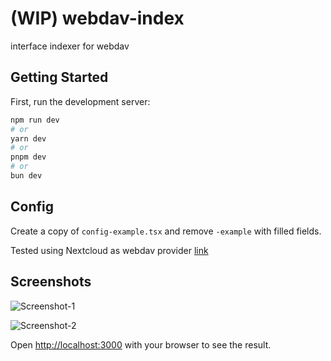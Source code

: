 # (WIP) webdav-index
interface indexer for webdav

## Getting Started

First, run the development server:

```bash
npm run dev
# or
yarn dev
# or
pnpm dev
# or
bun dev
```

## Config

Create a copy of `config-example.tsx` and remove `-example` with filled fields.

Tested using Nextcloud as webdav provider [link](https://docs.nextcloud.com/server/latest/user_manual/en/files/access_webdav.html#accessing-public-shares-over-webdav)

## Screenshots

![Screenshot-1](https://media.discordapp.net/attachments/1274733447184777236/1274733639854194729/image.png?ex=66c353b7&is=66c20237&hm=36b06ead97ab717329c71ddcf3cf58e6d6763cf7aab205f393b4974d3726349d)

![Screenshot-2](https://media.discordapp.net/attachments/1274733447184777236/1274733874672308255/image.png?ex=66c353ef&is=66c2026f&hm=52e953855c32323fa08106c37fa209ee7b9175aa84f4d2dc1184faebf471a447)

Open [http://localhost:3000](http://localhost:3000) with your browser to see the result.
